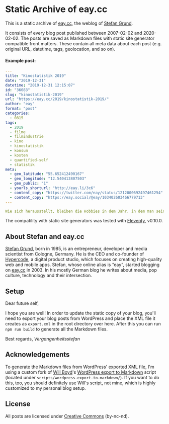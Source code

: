 # Static Archive of eay.cc

This is a static archive of [eay.cc](https://eay.cc/), the weblog of [Stefan Grund](https://stefangrund.eu/).

It consists of every blog post published between 2007-02-02 and 2020-02-02. The posts are saved as Markdown files with static site generator compatible front matters. These contain all meta data about each post (e.g. original URL, datetime, tags, geolocation, and so on).

#### Example post:

```yaml
---
title: "Kinostatistik 2019"
date: "2019-12-31"
datetime: "2019-12-31 12:15:07"
id: "36083"
slug: "kinostatistik-2019"
url: "https://eay.cc/2019/kinostatistik-2019/"
author: "eay"
format: "post"
categories:
  - 0815
tags:
  - 2019
  - filme
  - filmindustrie
  - kino
  - kinostatistik
  - konsum
  - kosten
  - quantified-self
  - statistik
meta:
  - geo_latitude: "55.652412490167"
  - geo_longitude: "12.540413807503"
  - geo_public: "1"
  - yourls_shorturl: "http://eay.li/3c6"
  - content_copy: "https://twitter.com/eay/status/1212000692497461254"
  - content_copy: "https://eay.social/@eay/103402603466779713"
---

Wie sich herausstellt, bleiben die Hobbies in dem Jahr, in dem man seinen Job kündigt und fast jede wache Minute in die Gründung der [eigenen Firma](https://hypercode.de/) steckt, schon mal auf der Strecke. Kein Wunder also...
```



The compatility with static site generators was tested with [Eleventy](https://github.com/11ty/eleventy), v0.10.0.


## About Stefan and eay.cc

[Stefan Grund](https://stefangrund.eu/), born in 1985, is an entrepreneur, developer and media scientist from Cologne, Germany. He is the CEO and co-founder of [Hypercode](https://hypercode.de/), a digital product studio, which focuses on creating high-quality web and mobile apps. Stefan, whose online alias is “eay“, started blogging on [eay.cc](https://eay.cc/) in 2003. In his mostly German blog he writes about media, pop culture, technology and their intersection.


## Setup

Dear future self,

I hope you are well! In order to update the static copy of your blog, you'll need to export your blog posts from WordPress and place the XML file it creates as `export.xml` in the root directory over here. After this you can run `npm run build` to generate all the Markdown files.

Best regards,
*Vergangenheitsstefan*


## Acknowledgements

To generate the Markdown files from WordPress' exported XML file, I'm using a custom fork of [Will Boyd](https://codersblock.com/)'s [WordPress export to Markdown](https://github.com/lonekorean/wordpress-export-to-markdown) script (located under `scripts/wordpress-export-to-markdown/`). If you want to do this, too, you should definitely use Will's script, not mine, which is highly customized to my personal blog setup.

## License

All posts are licensed under [Creative Commons](https://creativecommons.org/licenses/by-nc-nd/3.0/) (by-nc-nd).